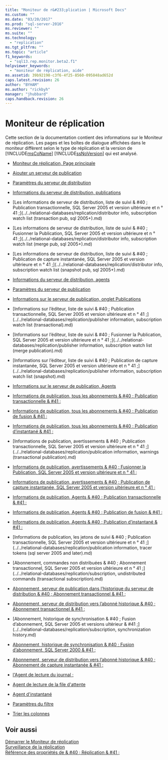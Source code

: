 ```yaml
---
title: "Moniteur de r&#233;plication | Microsoft Docs"
ms.custom: ""
ms.date: "03/20/2017"
ms.prod: "sql-server-2016"
ms.reviewer: ""
ms.suite: ""
ms.technology: 
  - "replication"
ms.tgt_pltfrm: ""
ms.topic: "article"
f1_keywords: 
  - "sql13.rep.monitor.beta2.f1"
helpviewer_keywords: 
  - "moniteur de réplication, aide"
ms.assetid: 39b92198-c3f6-4f25-8560-095848ad652d
caps.latest.revision: 26
author: "BYHAM"
ms.author: "rickbyh"
manager: "jhubbard"
caps.handback.revision: 26
---
```

# Moniteur de r&#233;plication
  Cette section de la documentation contient des informations sur le Moniteur de réplication. Les pages et les boîtes de dialogue affichées dans le moniteur diffèrent selon le type de réplication et la version de [!INCLUDE[msCoName](../../includes/msconame-md.md)] [!INCLUDE[ssNoVersion](../../includes/ssnoversion-md.md)] qui est analysé.  
  
-   [Moniteur de réplication, Page principale](../../relational-databases/replication/replication-monitor-main-page.md)  
  
-   [Ajouter un serveur de publication](../../relational-databases/replication/add-publisher.md)  
  
-   [Paramètres du serveur de distribution](../../relational-databases/replication/distributor-settings.md)  
  
-   [Informations du serveur de distribution, publications](../../relational-databases/replication/distributor-information-publications.md)  
  
-   [Les informations de serveur de distribution, liste de suivi & #40 ; Publication transactionnelle, SQL Server 2005 et version ultérieure et n ° 41 ;](../../relational-databases/replication/distributor info, subscription watch list (transaction pub, sql 2005+).md)  
  
-   [Les informations de serveur de distribution, liste de suivi & #40 ; Fusionner la Publication, SQL Server 2005 et version ultérieure et n ° 41 ;](../../relational-databases/replication/distributor info, subscription watch list (merge pub, sql 2005+).md)  
  
-   [Les informations de serveur de distribution, liste de suivi & #40 ; Publication de capture instantanée, SQL Server 2005 et version ultérieure et n ° 41 ;](../../relational-databases/replication/distributor info, subscription watch list (snapshot pub, sql 2005+).md)  
  
-   [Informations du serveur de distribution, agents](../../relational-databases/replication/distributor-information-agents.md)  
  
-   [Paramètres du serveur de publication](../../relational-databases/replication/publisher-settings.md)  
  
-   [Informations sur le serveur de publication, onglet Publications](../../relational-databases/replication/publisher-information-publications.md)  
  
-   [Informations sur l’éditeur, liste de suivi & #40 ; Publication transactionnelle, SQL Server 2005 et version ultérieure et n ° 41 ;](../../relational-databases/replication/publisher information, subscription watch list (transactional).md)  
  
-   [Informations sur l’éditeur, liste de suivi & #40 ; Fusionner la Publication, SQL Server 2005 et version ultérieure et n ° 41 ;](../../relational-databases/replication/publisher information, subscription watch list (merge publication).md)  
  
-   [Informations sur l’éditeur, liste de suivi & #40 ; Publication de capture instantanée, SQL Server 2005 et version ultérieure et n ° 41 ;](../../relational-databases/replication/publisher information, subscription watch list (snapshot).md)  
  
-   [Informations sur le serveur de publication, Agents](../../relational-databases/replication/publisher-information-agents.md)  
  
-   [Informations de publication, tous les abonnements & #40 ; Publication transactionnelle & #41 ;](../../relational-databases/replication/publication-information-all-subscriptions-transactional-publication.md)  
  
-   [Informations de publication, tous les abonnements & #40 ; Publication de fusion & #41 ;](../../relational-databases/replication/publication-information-all-subscriptions-merge-publication.md)  
  
-   [Informations de publication, tous les abonnements & #40 ; Publication d’instantané & #41 ;](../../relational-databases/replication/publication-information-all-subscriptions-snapshot-publication.md)  
  
-   [Informations de publication, avertissements & #40 ; Publication transactionnelle, SQL Server 2005 et version ultérieure et n ° 41 ;](../../relational-databases/replication/publication information, warnings (transactional publication).md)  
  
-   [Informations de publication, avertissements & #40 ; Fusionner la Publication, SQL Server 2005 et version ultérieure et n ° 41 ;](../../relational-databases/replication/publication-information-warnings-merge-publication-sql-server-2005-and-later.md)  
  
-   [Informations de publication, avertissements & #40 ; Publication de capture instantanée, SQL Server 2005 et version ultérieure et n ° 41 ;](../../relational-databases/replication/publication-information-warnings-snapshot-publication-sql-server-2005-and-later.md)  
  
-   [Informations de publication, Agents & #40 ; Publication transactionnelle & #41 ;](../../relational-databases/replication/publication-information-agents-transactional-publication.md)  
  
-   [Informations de publication, Agents & #40 ; Publication de fusion & #41 ;](../../relational-databases/replication/publication-information-agents-merge-publication.md)  
  
-   [Informations de publication, Agents & #40 ; Publication d’instantané & #41 ;](../../relational-databases/replication/publication-information-agents-snapshot-publication.md)  
  
-   [Informations de publication, les jetons de suivi & #40 ; Publication transactionnelle, SQL Server 2005 et version ultérieure et n ° 41 ;](../../relational-databases/replication/publication information, tracer tokens (sql server 2005 and later).md)  
  
-   [Abonnement, commandes non distribuées & #40 ; Abonnement transactionnel, SQL Server 2005 et version ultérieure et n ° 41 ;](../../relational-databases/replication/subscription, undistributed commands (transactional subscription).md)  
  
-   [Abonnement, serveur de publication dans l’historique du serveur de distribution & #40 ; Abonnement transactionnel & #41 ;](../../relational-databases/replication/subscription-publisher-to-distributor-history-transactional-subscription.md)  
  
-   [Abonnement, serveur de distribution vers l’abonné historique & #40 ; Abonnement transactionnel & #41 ;](../../relational-databases/replication/subscription-distributor-to-subscriber-history-transactional-subscription.md)  
  
-   [Abonnement, historique de synchronisation & #40 ; Fusion d’abonnement, SQL Server 2005 et versions ultérieur & #41 ;](../../relational-databases/replication/subscription, synchronization history.md)  
  
-   [Abonnement, historique de synchronisation & #40 ; Fusion d’abonnement, SQL Server 2000 & #41 ;](../../relational-databases/replication/subscription-synchronization-history-merge-subscription-sql-server-2000.md)  
  
-   [Abonnement, serveur de distribution vers l’abonné historique & #40 ; Abonnement de capture instantanée & #41 ;](../../relational-databases/replication/subscription-distributor-to-subscriber-history-snapshot-subscription.md)  
  
-   [l'Agent de lecture du journal ;](../../relational-databases/replication/log-reader-agent.md)  
  
-   [Agent de lecture de la file d'attente](../../relational-databases/replication/queue-reader-agent.md)  
  
-   [Agent d'instantané](../../relational-databases/replication/snapshot-agent.md)  
  
-   [Paramètres du filtre](../../relational-databases/replication/filter-settings.md)  
  
-   [Trier les colonnes](../../relational-databases/replication/sort-columns.md)  
  
## Voir aussi  
 [Démarrer le Moniteur de réplication](../../relational-databases/replication/monitor/start-the-replication-monitor.md)   
 [Surveillance de la réplication](../../relational-databases/replication/monitor/monitoring-replication-overview.md)   
 [Référence des propriétés de & #40 ; Réplication & #41 ;](../../relational-databases/replication/properties-reference-replication.md)  
  
  